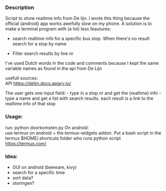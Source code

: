 ### Description
Script to show realtime info from De lijn. I wrote this thing because the official
(android) app works awefully slow on my phone. A solution is to make a terminal program with
(a lot) less feautures:

*   search realtime info for a specific bus stop. When there's no result search for
    a stop by name

*   Filter search results by line nr

I've used Dutch words in the code and comments because I kept the same variable names as found in
the api from De Lijn

usefull sources:  
API https://delijn.docs.apiary.io/


The user gets one input field:
    - type in a stop nr and get the (realtime) info
    - type a name and get a list with search results. each result is a link to the realtime info of that stop

### Usage:
run: python doorkomsten.py
On android:  
use termux on android + the termux-widgets addon. Put a bash script in the termux $HOME/.shortcuts folder who runs
python script  
https://termux.com/


### Idea:
 - GUI on android (beeware, kivy)
 - search for a specific time
 - sort data?
 - storingen?